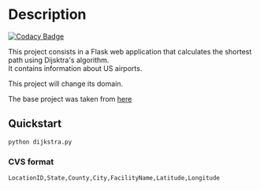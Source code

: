 # Description

[![Codacy Badge](https://api.codacy.com/project/badge/Grade/2de3509075bc46a7a1157f226041a18b)](https://app.codacy.com/app/AldoGatica123/dijkstra?utm_source=github.com&utm_medium=referral&utm_content=AldoGatica123/dijkstra&utm_campaign=Badge_Grade_Dashboard)

This project consists in a Flask web application that calculates the shortest path using Dijsktra's algorithm.  
It contains information about US airports.

This project will change its domain.

The base project was taken from [here](https://github.com/theonemule/python-lab)

## Quickstart

```text
python dijkstra.py
```

### CVS format
```csv
LocationID,State,County,City,FacilityName,Latitude,Longitude
```
